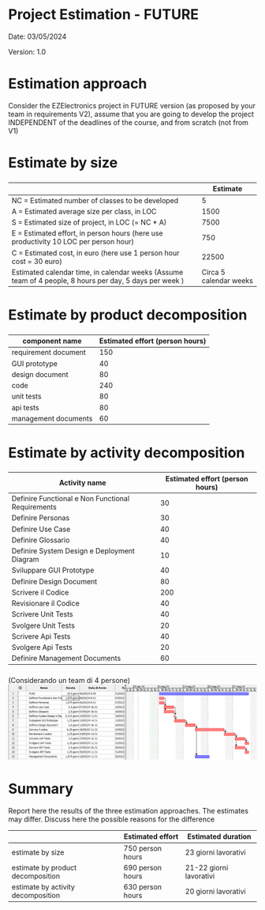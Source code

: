 # Project Estimation - FUTURE
Date: 03/05/2024

Version: 1.0


# Estimation approach
Consider the EZElectronics  project in FUTURE version (as proposed by your team in requirements V2), assume that you are going to develop the project INDEPENDENT of the deadlines of the course, and from scratch (not from V1)
# Estimate by size
### 
|             | Estimate                        |             
| ----------- | ------------------------------- |  
| NC =  Estimated number of classes to be developed   |             5                |             
|  A = Estimated average size per class, in LOC       |                1500           | 
| S = Estimated size of project, in LOC (= NC * A) | 7500 |
| E = Estimated effort, in person hours (here use productivity 10 LOC per person hour)  |           750                           |   
| C = Estimated cost, in euro (here use 1 person hour cost = 30 euro) | 22500| 
| Estimated calendar time, in calendar weeks (Assume team of 4 people, 8 hours per day, 5 days per week ) |       Circa 5 calendar weeks              |               

# Estimate by product decomposition
### 
|         component name    | Estimated effort (person hours)   |             
| ----------- | ------------------------------- | 
|requirement document    | 150  |
| GUI prototype | 40  |
|design document | 80 |
|code |240 |
| unit tests | 80 |
| api tests |80  |
| management documents  | 60 |



# Estimate by activity decomposition
### 
|         Activity name    | Estimated effort (person hours)   |             
| ----------- | ------------------------------- | 
| Definire Functional e Non Functional Requirements | 30  |
| Definire Personas | 30  | 
| Definire Use Case | 40  |
| Definire Glossario | 40  |
| Definire System Design e Deployment Diagram | 10  |
| Sviluppare GUI Prototype | 40  |
| Definire Design Document | 80  |
| Scrivere il Codice | 200  |
| Revisionare il Codice | 40  |
| Scrivere Unit Tests | 40  |
| Svolgere Unit Tests | 20  |
| Scrivere Api Tests | 40  |
| Svolgere Api Tests | 20  |
| Definire Management Documents | 60  |
###
(Considerando un team di 4 persone)
![alt text](resources/Ganttv2.png)


# Summary

Report here the results of the three estimation approaches. The  estimates may differ. Discuss here the possible reasons for the difference

|             | Estimated effort                        |   Estimated duration |          
| ----------- | ------------------------------- | ---------------|
| estimate by size |750 person hours| 23 giorni lavorativi
| estimate by product decomposition |690 person hours| 21-22 giorni lavorativi
| estimate by activity decomposition |630 person hours| 20 giorni lavorativi




